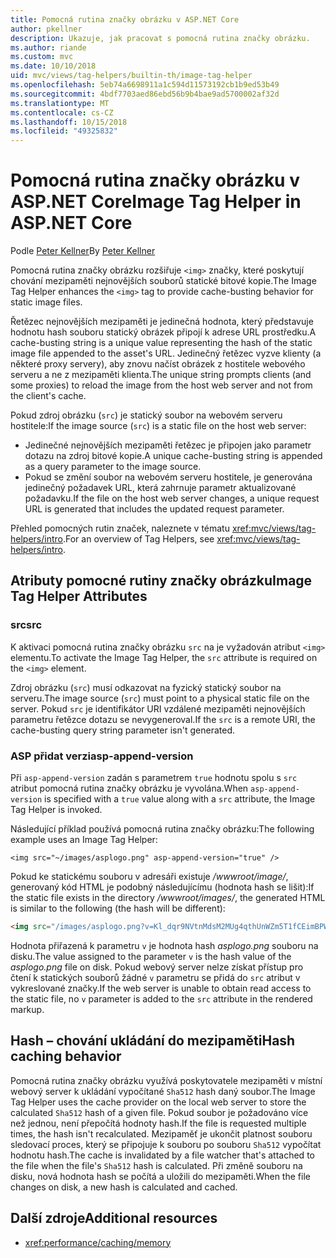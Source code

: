 ```yaml
---
title: Pomocná rutina značky obrázku v ASP.NET Core
author: pkellner
description: Ukazuje, jak pracovat s pomocná rutina značky obrázku.
ms.author: riande
ms.custom: mvc
ms.date: 10/10/2018
uid: mvc/views/tag-helpers/builtin-th/image-tag-helper
ms.openlocfilehash: 5eb74a6698911a1c594d11573192cb1b9ed53b49
ms.sourcegitcommit: 4bdf7703aed86ebd56b9b4bae9ad5700002af32d
ms.translationtype: MT
ms.contentlocale: cs-CZ
ms.lasthandoff: 10/15/2018
ms.locfileid: "49325832"
---
```

# <a name="image-tag-helper-in-aspnet-core"></a><span data-ttu-id="110e6-103">Pomocná rutina značky obrázku v ASP.NET Core</span><span class="sxs-lookup"><span data-stu-id="110e6-103">Image Tag Helper in ASP.NET Core</span></span>

<span data-ttu-id="110e6-104">Podle [Peter Kellner](http://peterkellner.net)</span><span class="sxs-lookup"><span data-stu-id="110e6-104">By [Peter Kellner](http://peterkellner.net)</span></span>

<span data-ttu-id="110e6-105">Pomocná rutina značky obrázku rozšiřuje `<img>` značky, které poskytují chování mezipaměti nejnovějších souborů statické bitové kopie.</span><span class="sxs-lookup"><span data-stu-id="110e6-105">The Image Tag Helper enhances the `<img>` tag to provide cache-busting behavior for static image files.</span></span>

<span data-ttu-id="110e6-106">Řetězec nejnovějších mezipaměti je jedinečná hodnota, který představuje hodnotu hash souboru statický obrázek připojí k adrese URL prostředku.</span><span class="sxs-lookup"><span data-stu-id="110e6-106">A cache-busting string is a unique value representing the hash of the static image file appended to the asset's URL.</span></span> <span data-ttu-id="110e6-107">Jedinečný řetězec vyzve klienty (a některé proxy servery), aby znovu načíst obrázek z hostitele webového serveru a ne z mezipaměti klienta.</span><span class="sxs-lookup"><span data-stu-id="110e6-107">The unique string prompts clients (and some proxies) to reload the image from the host web server and not from the client's cache.</span></span>

<span data-ttu-id="110e6-108">Pokud zdroj obrázku (`src`) je statický soubor na webovém serveru hostitele:</span><span class="sxs-lookup"><span data-stu-id="110e6-108">If the image source (`src`) is a static file on the host web server:</span></span>

* <span data-ttu-id="110e6-109">Jedinečné nejnovějších mezipaměti řetězec je připojen jako parametr dotazu na zdroj bitové kopie.</span><span class="sxs-lookup"><span data-stu-id="110e6-109">A unique cache-busting string is appended as a query parameter to the image source.</span></span>
* <span data-ttu-id="110e6-110">Pokud se změní soubor na webovém serveru hostitele, je generována jedinečný požadavek URL, která zahrnuje parametr aktualizované požadavku.</span><span class="sxs-lookup"><span data-stu-id="110e6-110">If the file on the host web server changes, a unique request URL is generated that includes the updated request parameter.</span></span>

<span data-ttu-id="110e6-111">Přehled pomocných rutin značek, naleznete v tématu <xref:mvc/views/tag-helpers/intro>.</span><span class="sxs-lookup"><span data-stu-id="110e6-111">For an overview of Tag Helpers, see <xref:mvc/views/tag-helpers/intro>.</span></span>

## <a name="image-tag-helper-attributes"></a><span data-ttu-id="110e6-112">Atributy pomocné rutiny značky obrázku</span><span class="sxs-lookup"><span data-stu-id="110e6-112">Image Tag Helper Attributes</span></span>

### <a name="src"></a><span data-ttu-id="110e6-113">src</span><span class="sxs-lookup"><span data-stu-id="110e6-113">src</span></span>

<span data-ttu-id="110e6-114">K aktivaci pomocná rutina značky obrázku `src` na je vyžadován atribut `<img>` elementu.</span><span class="sxs-lookup"><span data-stu-id="110e6-114">To activate the Image Tag Helper, the `src` attribute is required on the `<img>` element.</span></span>

<span data-ttu-id="110e6-115">Zdroj obrázku (`src`) musí odkazovat na fyzický statický soubor na serveru.</span><span class="sxs-lookup"><span data-stu-id="110e6-115">The image source (`src`) must point to a physical static file on the server.</span></span> <span data-ttu-id="110e6-116">Pokud `src` je identifikátor URI vzdálené mezipaměti nejnovějších parametru řetězce dotazu se nevygeneroval.</span><span class="sxs-lookup"><span data-stu-id="110e6-116">If the `src` is a remote URI, the cache-busting query string parameter isn't generated.</span></span>

### <a name="asp-append-version"></a><span data-ttu-id="110e6-117">ASP přidat verzi</span><span class="sxs-lookup"><span data-stu-id="110e6-117">asp-append-version</span></span>

<span data-ttu-id="110e6-118">Při `asp-append-version` zadán s parametrem `true` hodnotu spolu s `src` atribut pomocná rutina značky obrázku je vyvolána.</span><span class="sxs-lookup"><span data-stu-id="110e6-118">When `asp-append-version` is specified with a `true` value along with a `src` attribute, the Image Tag Helper is invoked.</span></span>

<span data-ttu-id="110e6-119">Následující příklad používá pomocná rutina značky obrázku:</span><span class="sxs-lookup"><span data-stu-id="110e6-119">The following example uses an Image Tag Helper:</span></span>

```cshtml
<img src="~/images/asplogo.png" asp-append-version="true" />
```

<span data-ttu-id="110e6-120">Pokud ke statickému souboru v adresáři existuje */wwwroot/image/*, generovaný kód HTML je podobný následujícímu (hodnota hash se lišit):</span><span class="sxs-lookup"><span data-stu-id="110e6-120">If the static file exists in the directory */wwwroot/images/*, the generated HTML is similar to the following (the hash will be different):</span></span>

```html
<img src="/images/asplogo.png?v=Kl_dqr9NVtnMdsM2MUg4qthUnWZm5T1fCEimBPWDNgM" />
```

<span data-ttu-id="110e6-121">Hodnota přiřazená k parametru `v` je hodnota hash *asplogo.png* souboru na disku.</span><span class="sxs-lookup"><span data-stu-id="110e6-121">The value assigned to the parameter `v` is the hash value of the *asplogo.png* file on disk.</span></span> <span data-ttu-id="110e6-122">Pokud webový server nelze získat přístup pro čtení k statických souborů žádné `v` parametru se přidá do `src` atribut v vykreslované značky.</span><span class="sxs-lookup"><span data-stu-id="110e6-122">If the web server is unable to obtain read access to the static file, no `v` parameter is added to the `src` attribute in the rendered markup.</span></span>

## <a name="hash-caching-behavior"></a><span data-ttu-id="110e6-123">Hash – chování ukládání do mezipaměti</span><span class="sxs-lookup"><span data-stu-id="110e6-123">Hash caching behavior</span></span>

<span data-ttu-id="110e6-124">Pomocná rutina značky obrázku využívá poskytovatele mezipaměti v místní webový server k ukládání vypočítané `Sha512` hash daný soubor.</span><span class="sxs-lookup"><span data-stu-id="110e6-124">The Image Tag Helper uses the cache provider on the local web server to store the calculated `Sha512` hash of a given file.</span></span> <span data-ttu-id="110e6-125">Pokud soubor je požadováno více než jednou, není přepočítá hodnoty hash.</span><span class="sxs-lookup"><span data-stu-id="110e6-125">If the file is requested multiple times, the hash isn't recalculated.</span></span> <span data-ttu-id="110e6-126">Mezipaměť je ukončit platnost souboru sledovací proces, který se připojuje k souboru po souboru `Sha512` vypočítat hodnotu hash.</span><span class="sxs-lookup"><span data-stu-id="110e6-126">The cache is invalidated by a file watcher that's attached to the file when the file's `Sha512` hash is calculated.</span></span> <span data-ttu-id="110e6-127">Při změně souboru na disku, nová hodnota hash se počítá a uložili do mezipaměti.</span><span class="sxs-lookup"><span data-stu-id="110e6-127">When the file changes on disk, a new hash is calculated and cached.</span></span>

## <a name="additional-resources"></a><span data-ttu-id="110e6-128">Další zdroje</span><span class="sxs-lookup"><span data-stu-id="110e6-128">Additional resources</span></span>

* <xref:performance/caching/memory>
